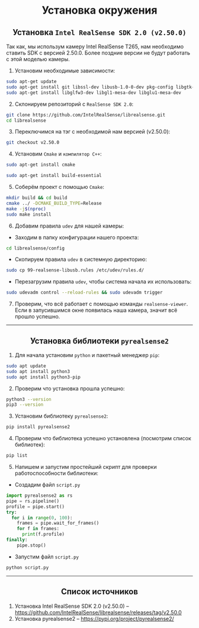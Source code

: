 <h1 align="center">Установка окружения</h1>


<h2 align="center">Установка <code>Intel RealSense SDK 2.0 (v2.50.0)</code></h2>

Так как, мы использум камеру Intel RealSense T265, нам необходимо ставить SDK с версией 2.50.0. Более поздние версии не будут работать с этой моделью камеры.

1. Установим необходимые зависимости:

```bash
sudo apt-get update
sudo apt-get install git libssl-dev libusb-1.0-0-dev pkg-config libgtk-3-dev
sudo apt-get install libglfw3-dev libgl1-mesa-dev libglu1-mesa-dev
```

2. Склонируем репозиторий с `RealSense SDK 2.0`:

```bash
git clone https://github.com/IntelRealSense/librealsense.git
cd librealsense
```

3. Переключимся на тэг с необходимой нам версией (v2.50.0):

```bash
git checkout v2.50.0
```

4. Установим `Cmake` и `компилятор C++`:

```bash
sudo apt-get install cmake
```

```bash
sudo apt-get install build-essential
```

5. Соберём проект с помощью `Cmake`:

```bash
mkdir build && cd build
cmake ../ -DCMAKE_BUILD_TYPE=Release
make -j$(nproc)
sudo make install
```

6. Добавим правила `udev` для нашей камеры:
* Заходим в папку конфигурации нашего проекта:
```bash
cd librealsense/config
```
* Скопируем правила `udev` в системную директорию:
```bash
sudo cp 99-realsense-libusb.rules /etc/udev/rules.d/
```
* Перезагрузим правила `udev`, чтобы система начала их использовать:
```bash
sudo udevadm control --reload-rules && sudo udevadm trigger
```

7. Проверим, что всё работает с помощью команды `realsense-viewer`. Если в запусившимся окне появилась наша камера, значит всё прошло успешно. 

---

<h2 align="center">Установка библиотеки <code>pyrealsense2</code></h2>

1. Для начала установим `python` и пакетный менеджер `pip`:

```bash
sudo apt update
sudo apt install python3
sudo apt install python3-pip
```

2. Проверим что установка прошла успешно:

```bash
python3 --version
pip3 --version
```

3. Установим библиотеку `pyrealsense2`:

```bash
pip install pyrealsense2
```

4. Проверим что библиотека успешно установлена (посмотрим список библиотек):

```bash
pip list
```

5. Напишем и запустим простейший скрипт для проверки работоспособности библиотеки:

* Создадим файл `script.py`
```python
import pyrealsense2 as rs
pipe = rs.pipeline()
profile = pipe.start()
try:
  for i in range(0, 100):
    frames = pipe.wait_for_frames()
    for f in frames:
      print(f.profile)
finally:
    pipe.stop()
```

* Запустим файл `script.py`
```bash
python script.py
```
---

<h2 align="center">Список источников</code></h2>

1. Установка Intel RealSense SDK 2.0 (v2.50.0) – https://github.com/IntelRealSense/librealsense/releases/tag/v2.50.0
2. Установка pyrealsense2 – https://pypi.org/project/pyrealsense2/

